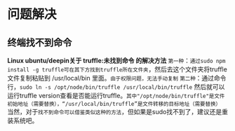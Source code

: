 # 问题解决

## 终端找不到命令

**Linux ubuntu/deepin关于 truffle:未找到命令 的解决方法**
`第一种`：`通过sudo npm install -g truffle可在其下方找到truffle所在文件夹`，然后去这个文件夹将truffle文件复制粘贴到 /usr/local/bin 里面。`由于权限问题，无法手动复制`
`第二种`：通过命令行，`sudo ln -s /opt/node/bin/truffle /usr/local/bin/truffle`
然后就可以运行truffle version查看是否能运行truffle。`其中"/opt/node/bin/truffle"是文件初始地址（需要替换），“/usr/local/bin/truffle”是文件转移的目标地址（需要替换）`
当然，对于`找不到命令可以借鉴类似这种的方法`，但如果是sudo找不到了，建议还是重装系统吧。